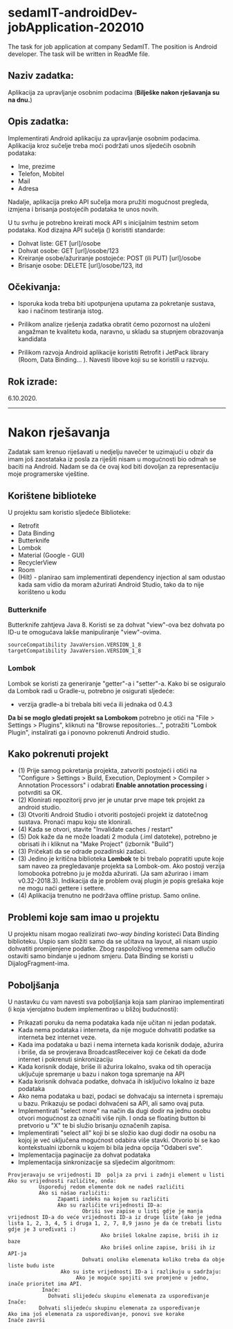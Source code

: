 # sedamIT-androidDev-jobApplication-202010
The task for job application at company SedamIT. The position is Android developer. The task will be written in ReadMe file.

## Naziv zadatka:

Aplikacija za upravljanje osobnim podacima (**Bilješke nakon rješavanja su na dnu.**)

## Opis  zadatka:

Implementirati  Android aplikaciju za upravljanje osobnim podacima. Aplikacija kroz sučelje treba moći podržati  unos sljedećih osobnih  podataka:

- Ime, prezime
- Telefon, Mobitel
- Mail
- Adresa

Nadalje, aplikacija preko API sučelja mora pružiti mogućnost pregleda, izmjena i brisanja postojećih podataka te unos novih.

U tu svrhu je  potrebno kreirati mock API s inicijalnim testnim setom podataka. Kod dizajna API sučelja () koristiti standarde:
- Dohvat liste: GET [url]/osobe
- Dohvat osobe: GET [url]/osobe/123
- Kreiranje osobe/ažuriranje postojeće: POST (ili PUT) [url]/osobe
- Brisanje osobe: DELETE [url]/osobe/123,
itd

## Očekivanja:

- Isporuka koda treba biti upotpunjena uputama za pokretanje sustava, kao i načinom testiranja istog.

- Prilikom analize rješenja zadatka obratit ćemo pozornost na uloženi angažman te kvalitetu koda, naravno, u skladu sa stupnjem obrazovanja kandidata

- Prilikom razvoja  Android aplikacije koristiti Retrofit i JetPack library (Room, Data Binding… ). Navesti libove koji su se koristili u razvoju.

## Rok izrade:
6.10.2020.

----------------------------------------------------------------------------------------------------------------------------------------------------------------------------

# Nakon rješavanja
Zadatak sam krenuo riješavati u nedjelju navečer te uzimajući u obzir da imam još zaostataka iz posla za riješiti nisam u mogućnosti bio odmah se baciti na Android. Nadam se da će ovaj kod biti dovoljan za representaciju moje programerske vještine.
## Korištene biblioteke
U projektu sam koristio sljedeće Biblioteke:
- Retrofit
- Data Binding
- Butterknife
- Lombok
- Material (Google - GUI)
- RecyclerView
- Room
- (Hilt) - planirao sam implementirati dependency injection al sam odustao kada sam vidio da moram ažurirati Android Studio, tako da to nije korišteno u kodu
### Butterknife
Butterknife zahtjeva Java 8. Koristi se za dohvat "view"-ova bez dohvata po ID-u te omogućava lakše manipuliranje "view"-ovima.
```
sourceCompatibility JavaVersion.VERSION_1_8
targetCompatibility JavaVersion.VERSION_1_8
```
### Lombok 
Lombok se koristi za generiranje "getter"-a i "setter"-a.
Kako bi se osiguralo da Lombok radi u Gradle-u, potrebno je osigurati sljedeće:
- verzija gradle-a bi trebala biti veća ili jednaka od 0.4.3

**Da bi se moglo gledati projekt sa Lombokom** potrebno je otići na "File > Settings > Plugins", kliknuti na "Browse repositories...", potražiti "Lombok Plugin", instalirati ga i ponovno pokrenuti Android studio.

## Kako pokrenuti projekt
- (1) Prije samog pokretanja projekta, zatvoriti postojeći i otići na "Configure > Settings > Build, Execution, Deployment > Compiler > Annotation Processors" i odabrati **Enable annotation processing** i potvrditi sa OK.
- (2) Klonirati repozitorij prvo jer je unutar prve mape tek projekt za android studio.
- (3) Otvoriti Android Studio i otvoriti postojeći projekt iz datotečnog sustava. Pronaći mapu koju ste klonirali.
- (4) Kada se otvori, stavite "Invalidate caches / restart"
- (5) Dok kaže da ne može loadati 2 modula (.iml datoteke), potrebno je obrisati ih i kliknut na "Make Project" (izbornik "Build")
- (3) Pričekati da se odrade pozadinski zadaci.
- (3) Jedino je kritična biblioteka **Lombok** te bi trebalo popratiti upute koje sam naveo za pregledavanje projekta sa Lombok-om. Ako postoji verzija lomobooka potrebno ju je možda ažurirati. (Ja sam ažurirao i imam v0.32-2018.3). Indikacija da je problem ovaj plugin je popis grešaka koje ne mogu naći gettere i settere.
- (4) Aplikacija trenutno ne podržava offline pristup. Samo online.

## Problemi koje sam imao u projektu
U projektu nisam mogao realizirati *two-way binding* koristeći Data Binding biblioteku. Uspio sam složiti samo da se učitava na layout, ali nisam uspio dohvatiti promijenjene podatke. Zbog raspoloživog vremena sam odlučio ostaviti samo bindanje u jednom smjeru. Data Binding se koristi u DijalogFragment-ima.

## Poboljšanja
U nastavku ću vam navesti sva poboljšanja koja sam planirao implementirati (i koja vjerojatno budem implementirao u bližoj budućnosti):
- Prikazati poruku da nema podataka kada nije učitan ni jedan podatak.
- Kada nema podataka i interneta, da nije moguće dohvatiti podatke sa interneta bez internet veze.
- Kada ima podataka u bazi i nema interneta kada korisnik dodaje, ažurira i briše, da se provjerava BroadcastReceiver koji će čekati da dođe internet i pokrenuti sinkronizaciju
- Kada korisnik dodaje, briše ili ažurira lokalno, svaka od tih operacija uključuje spremanje u bazu i nakon toga spremanje na API
- Kada korisnik dohvaća podatke, dohvaća ih isključivo lokalno iz baze podataka
- Ako nema podataka u bazi, podaci se dohvaćaju sa interneta i spremaju u bazu. Prikazuju se podaci dohvaćeni sa API, ali samo ovaj puta.
- Implementirati "select more" na način da dugi dodir na jednu osobu otvori mogućnost za označiti više njih. I onda se floating button bi pretvorio u "X" te bi služio brisanju označenih zapisa.
- Implementirati "select all" koji bi se složio kao dugi dodir na osobu na kojoj je već uključena mogućnost odabira više stavki. Otvorio bi se kao kontekstualni izbornik u kojem bi bila jedna opcija "Odaberi sve". 
- Implementacija paginacije za dohvat podataka
- Implementacija sinkronizacije sa sljedećim algoritmom:
```
Provjeravaju se vrijednosti ID  polja za prvi i zadnji element u listi
Ako su vrijednosti različite, onda:
          Uspoređuj redom elemente dok ne nađeš različiti
          Ako si našao različiti:
                Zapamti indeks na kojem su različiti
                Ako su različite vrijednosti ID-a:
                        Obriši sve zapise u listi gdje je manja vrijednost ID-a do veće vrijednosti ID-a iz druge liste (ako je jedna lista 1, 2, 3, 4, 5 i druga 1, 2, 7, 8,9 jasno je da će trebati listu gdje je 3 uređivati :)
                              Ako brišeš lokalne zapise, briši ih iz baze
                              Ako brišeš online zapise, briši ih iz API-ja
                        Dohvati onoliko elemenata koliko treba da obje liste budu iste
                 Ako su iste vrijednosti ID-a i razlikuju u sadržaju:
                      Ako je moguće spojiti sve promjene u jedno, inače prioritet ima API.
           Inače:
             Dohvati slijedeću skupinu elemenata za uspoređivanje
Inače:
          Dohvati slijedeću skupinu elemenata za uspoređivanje
Ako ima još elemenata za uspoređivanje, ponovi sve korake
Inače završi
          
```  
